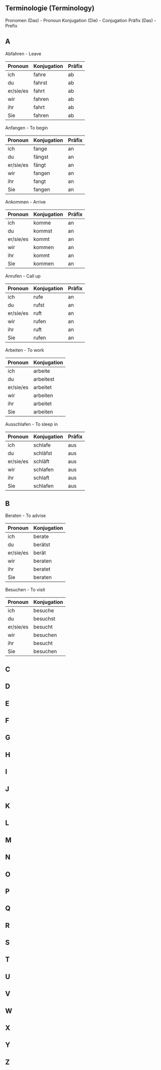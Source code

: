 
## Terminologie (Terminology)
Pronomen (Das) - Pronoun
Konjugation (Die) - Conjugation
Präfix (Das) - Prefix

## A
Abfahren - Leave

| Pronoun   | Konjugation   | Präfix |
|-----------|---------------|--------|
| ich       | fahre         | ab     |
| du        | fahrst        | ab     |
| er/sie/es | fahrt         | ab     |
| wir       | fahren        | ab     |
| ihr       | fahrt         | ab     |
| Sie       | fahren        | ab     |

Anfangen - To begin

| Pronoun   | Konjugation   | Präfix |
|-----------|---------------|--------|
| ich       | fange        | an     |
| du        | fängst       | an     |
| er/sie/es | fängt        | an     |
| wir       | fangen       | an     |
| ihr       | fangt        | an     |
| Sie       | fangen       | an     |

Ankommen - Arrive

| Pronoun   | Konjugation   | Präfix |
|-----------|---------------|--------|
| ich       | komme         | an     |
| du        | kommst        | an     |
| er/sie/es | kommt         | an     |
| wir       | kommen        | an     |
| ihr       | kommt         | an     |
| Sie       | kommen        | an     |

Anrufen - Call up

| Pronoun   | Konjugation   | Präfix |
|-----------|---------------|--------|
| ich       | rufe          | an     |
| du        | rufst         | an     |
| er/sie/es | ruft          | an     |
| wir       | rufen         | an     |
| ihr       | ruft          | an     |
| Sie       | rufen         | an     |

Arbeiten - To work

| Pronoun   | Konjugation   |
|-----------|---------------|
| ich       | arbeite       |
| du        | arbeitest     |
| er/sie/es | arbeitet      |
| wir       | arbeiten      |
| ihr       | arbeitet      |
| Sie       | arbeiten      |

Ausschlafen - To sleep in

| Pronoun   | Konjugation   | Präfix |
|-----------|---------------|--------|
| ich       | schlafe       | aus    |
| du        | schläfst      | aus    |
| er/sie/es | schläft       | aus    |
| wir       | schlafen      | aus    |
| ihr       | schlaft       | aus    |
| Sie       | schlafen      | aus    |


## B

Beraten - To advise

| Pronoun   | Konjugation   |
|-----------|---------------|
| ich       | berate        |
| du        | berätst       |
| er/sie/es | berät         |
| wir       | beraten       |
| ihr       | beratet       |
| Sie       | beraten       |

Besuchen - To visit

| Pronoun   | Konjugation   |
|-----------|---------------|
| ich       | besuche       |
| du        | besuchst      |
| er/sie/es | besucht       |
| wir       | besuchen      |
| ihr       | besucht       |
| Sie       | besuchen      |

## C

## D

## E

## F

## G

## H

## I

## J

## K

## L

## M

## N

## O

## P

## Q

## R

## S

## T

## U

## V

## W

## X

## Y

## Z
